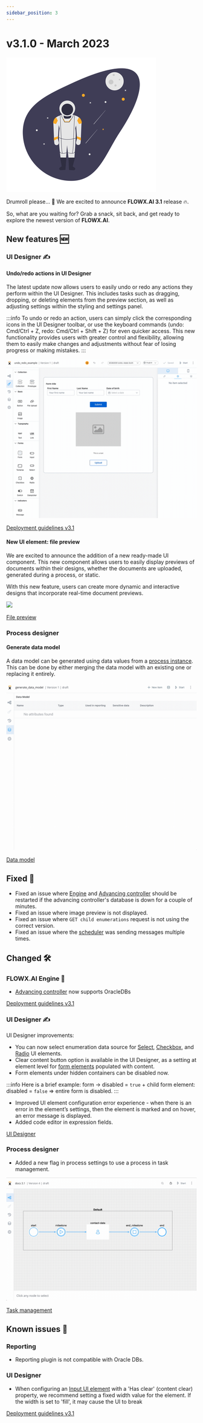 ```yaml
---
sidebar_position: 3
---
```


# v3.1.0 - March 2023

![](../img/undraw_launch_day_4e04%20(1).png#center)

Drumroll please... 🥁 We are excited to announce **FLOWX.AI 3.1** release 🔥.

So, what are you waiting for? Grab a snack, sit back, and get ready to explore the newest version of **FLOWX.AI**.

## **New features** 🆕

### UI Designer ✍️

#### Undo/redo actions in UI Designer

The latest update now allows users to easily undo or redo any actions they perform within the UI Designer. This includes tasks such as dragging, dropping, or deleting elements from the preview section, as well as adjusting settings within the styling and settings panel.

:::info
To undo or redo an action, users can simply click the corresponding icons in the UI Designer toolbar, or use the keyboard commands (undo: Cmd/Ctrl + Z, redo: Cmd/Ctrl + Shift + Z) for even quicker access. This new functionality provides users with greater control and flexibility, allowing them to easily make changes and adjustments without fear of losing progress or making mistakes.
:::

![](../img/undo_redo.gif)

[Deployment guidelines v3.1](./deployment-guidelines-v3.1.0.md#undoredo)

#### New UI element: file preview

We are excited to announce the addition of a new ready-made UI component. This new component allows users to easily display previews of documents within their designs, whether the documents are uploaded, generated during a process, or static.

With this new feature, users can create more dynamic and interactive designs that incorporate real-time document previews.

![](../img/doc_preview.gif)

[File preview](../../docs/building-blocks/ui-designer/ui-component-types/file-preview)

### Process designer

#### Generate data model 

A data model can be generated using data values from a [process instance](../../docs/building-blocks/process/active-process/process-instance). This can be done by either merging the data model with an existing one or replacing it entirely.

![](../img/generate_data_model%20copy.gif)

[Data model](../../docs/building-blocks/process/process-definition#data-model)

## **Fixed** 🔧

* Fixed an issue where [Engine](../../docs/platform-deep-dive/core-components/flowx-engine) and [Advancing controller](../../docs/platform-deep-dive/core-components/flowx-engine#advancing-controller) should be restarted if the advancing controller's database is down for a couple of minutes.
* Fixed an issue where image preview is not displayed.
* Fixed an issue where `GET child enumerations` request is not using the correct version.
* Fixed an issue where the [scheduler](../../docs/platform-deep-dive/core-components/core-extensions/scheduler) was sending messages multiple times.

## **Changed** 🛠️

### FLOWX.AI Engine 🚂

* [Advancing controller](../../docs/platform-deep-dive/core-components/flowx-engine#advancing-controller) now supports OracleDBs

[Deployment guidelines v3.1](deployment-guidelines-v3.1.0#advancing-controller-with-oracle)

### UI Designer ✍️

UI Designer improvements:

* You can now select enumeration data source for [Select](../../docs/building-blocks/ui-designer/ui-component-types/form-elements/select-form-field), [Checkbox](../../docs/building-blocks/ui-designer/ui-component-types/form-elements/checkbox-form-field), and [Radio](../../docs/building-blocks/ui-designer/ui-component-types/form-elements/radio-form-field) UI elements.
* Clear content button option is available in the UI Designer, as a setting at element level for [form elements](../../docs/building-blocks/ui-designer/ui-component-types/form-elements) populated with content.
* Form elements under hidden containers can be disabled now.

:::info
Here is a brief example: form → disabled = `true` + child form element: disabled = `false` ⇒ entire form is disabled.
:::

* Improved UI element configuration error experience - when there is an error in the element’s settings, then the element is marked and on hover, an error message is displayed.
* Added code editor in expression fields.

[UI Designer](../../docs/building-blocks/ui-designer)

### Process designer

* Added a new flag in process settings to use a process in task management.

![](../../docs/building-blocks/process/img/tsk_mng_proc.gif)

[Task management](../../docs/platform-deep-dive/plugins/custom-plugins/task-management)

## **Known issues** 🙁

### Reporting

* Reporting plugin is not compatible with Oracle DBs.

### UI Designer

* When configuring an [Input UI element](../../docs/building-blocks/ui-designer/ui-component-types/form-elements/input-form-field) with a 'Has clear' (content clear) property, we recommend setting a fixed width value for the element. If the width is set to 'fill', it may cause the UI to break

[Deployment guidelines v3.1](./deployment-guidelines-v3.1.0)
